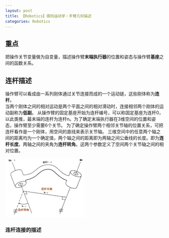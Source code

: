 ```yaml
---
layout: post
title: 【Robotics】顺向运动学・手臂几何描述
categories: Robotics
---
```

## 重点
把操作关节变量做为自变量，描述操作臂**末端执行器**的位置和姿态与操作臂**基座**之间的函数关系。
## 连杆描述
操作臂可以看成由一系列刚体通过关节连接而成的一个运动链，这些刚体称为**连杆**。  
当两个刚体之间的相对运动是两个平面之间的相对滑动时，连接相邻两个刚体的运动副称为**低副**。
从操作臂的固定基座开始为连杆编号，可以称固定基座为连杆0，以此类推，最末端的连杆为连杆n。为了确定末端执行器在3维空间的位置和姿态，操作臂至少需要6个关节。
为了确定操作臂两个相邻关节轴的位置关系，可把连杆看作是一个刚体，用空间的直线来表示关节轴。
三维空间中的任意两个轴之间的距离均为一个确定值，两个轴之间的距离即为两轴之间公垂线的长度。即为**连杆长度**。两轴之间的夹角为**连杆转角**。这两个参数定义了空间两个关节轴之间的相对位置。

<img src="/assets/post/2021-8-10/2.png" width=50%>



### 连杆连接的描述